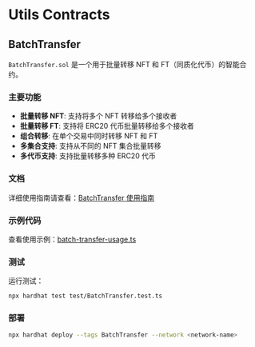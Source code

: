 # Utils Contracts

## BatchTransfer

`BatchTransfer.sol` 是一个用于批量转移 NFT 和 FT（同质化代币）的智能合约。

### 主要功能

- **批量转移 NFT**: 支持将多个 NFT 转移给多个接收者
- **批量转移 FT**: 支持将 ERC20 代币批量转移给多个接收者  
- **组合转移**: 在单个交易中同时转移 NFT 和 FT
- **多集合支持**: 支持从不同的 NFT 集合批量转移
- **多代币支持**: 支持批量转移多种 ERC20 代币

### 文档

详细使用指南请查看：[BatchTransfer 使用指南](../../docs/BatchTransfer-Usage-Guide.md)

### 示例代码

查看使用示例：[batch-transfer-usage.ts](../../examples/batch-transfer-usage.ts)

### 测试

运行测试：
```bash
npx hardhat test test/BatchTransfer.test.ts
```

### 部署

```bash
npx hardhat deploy --tags BatchTransfer --network <network-name>
```

